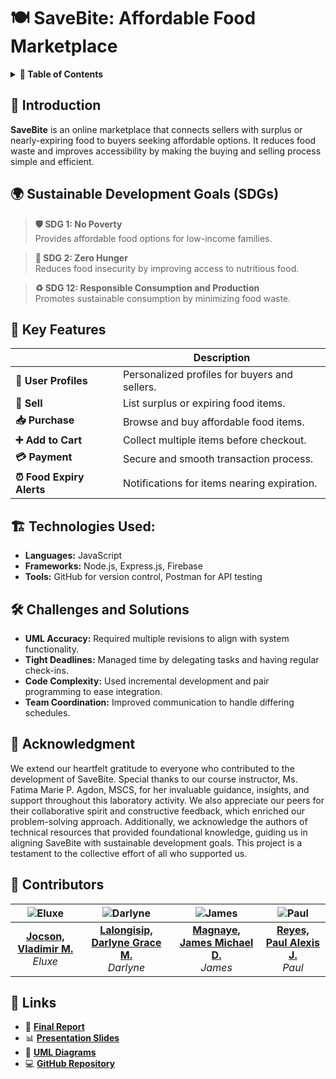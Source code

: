 # 🍽️ SaveBite: Affordable Food Marketplace

<details>
  <summary><strong>📖 Table of Contents</strong></summary>

1. [Introduction](#introduction)  
2. [Sustainable Development Goals (SDGs)](#-sustainable-development-goals-sdgs)   
3. [Key Features](#-key-features)  
4. [Technologies Used](#-technologies-used)  
5. [Challenges and Solutions](#-challenges-and-solutions)  
6. [Acknowledgment](#-acknowledgment)
7. [Contributors](#-contributors)
8. [Links](#-links)

</details>  

## 📌 Introduction

**SaveBite** is an online marketplace that connects sellers with surplus or nearly-expiring food to buyers seeking affordable options. It reduces food waste and improves accessibility by making the buying and selling process simple and efficient.  

## 🌍 Sustainable Development Goals (SDGs)

> **🛡️ SDG 1: No Poverty**  
> Provides affordable food options for low-income families.  

> **🥦 SDG 2: Zero Hunger**  
> Reduces food insecurity by improving access to nutritious food.  

> **♻️ SDG 12: Responsible Consumption and Production**  
> Promotes sustainable consumption by minimizing food waste.


## 🌟 Key Features

|                                | **Description**                                       |
|--------------------------------|-------------------------------------------------------|
| **👤 User Profiles**             | Personalized profiles for buyers and sellers.          |
| **🛒 Sell**                     | List surplus or expiring food items.                   |
| **📥 Purchase**                 | Browse and buy affordable food items.                  |
| **➕ Add to Cart**               | Collect multiple items before checkout.                |
| **💳 Payment**                  | Secure and smooth transaction process.                 |
| **⏰ Food Expiry Alerts**        | Notifications for items nearing expiration.            |


## 🏗️ Technologies Used:

- **Languages:** JavaScript  
- **Frameworks:** Node.js, Express.js, Firebase  
- **Tools:** GitHub for version control, Postman for API testing  

## 🛠️ Challenges and Solutions

- **UML Accuracy:** Required multiple revisions to align with system functionality.  
- **Tight Deadlines:** Managed time by delegating tasks and having regular check-ins.  
- **Code Complexity:** Used incremental development and pair programming to ease integration.  
- **Team Coordination:** Improved communication to handle differing schedules.  


## 🙏 Acknowledgment

We extend our heartfelt gratitude to everyone who contributed to the development of SaveBite. Special thanks to our course instructor, Ms. Fatima Marie P. Agdon, MSCS, for her invaluable guidance, insights, and support throughout this laboratory activity. We also appreciate our peers for their collaborative spirit and constructive feedback, which enriched our problem-solving approach. Additionally, we acknowledge the authors of technical resources that provided foundational knowledge, guiding us in aligning SaveBite with sustainable development goals. This project is a testament to the collective effort of all who supported us.

## 👥 Contributors

| ![Eluxe](https://github.com/baddddddddd.png) | ![Darlyne](https://github.com/drlyngrc.png) | ![James](https://github.com/ratatatatcode.png) | ![Paul](https://github.com/par-paulreyes.png) |
|:-------------------------------------------:|:------------------------------------------:|:--------------------------------------------:|:------------------------------------------:|
| **[Jocson, Vladimir M.](https://github.com/baddddddddd)** <br> *Eluxe* | **[Lalongisip, Darlyne Grace M.](https://github.com/drlyngrc)** <br> *Darlyne* | **[Magnaye, James Michael D.](https://github.com/ratatatatcode)** <br> *James* | **[Reyes, Paul Alexis J.](https://github.com/par-paulreyes)** <br> *Paul* |

## 🔗 Links

- 📄 [**Final Report**](#)  
- 📊 [**Presentation Slides**](#)  
- 📐 [**UML Diagrams**](#)  
- 💻 [**GitHub Repository**](https://github.com/drlyngrc/SaveBite)  

